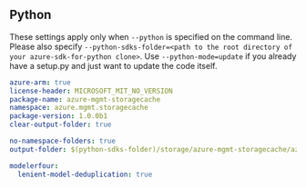 ## Python

These settings apply only when `--python` is specified on the command line.
Please also specify `--python-sdks-folder=<path to the root directory of your azure-sdk-for-python clone>`.
Use `--python-mode=update` if you already have a setup.py and just want to update the code itself.

``` yaml $(python)
azure-arm: true
license-header: MICROSOFT_MIT_NO_VERSION
package-name: azure-mgmt-storagecache
namespace: azure.mgmt.storagecache
package-version: 1.0.0b1
clear-output-folder: true
```
``` yaml $(python)
no-namespace-folders: true
output-folder: $(python-sdks-folder)/storage/azure-mgmt-storagecache/azure/mgmt/storagecache
```

``` yaml $(python)
modelerfour:
  lenient-model-deduplication: true
```
